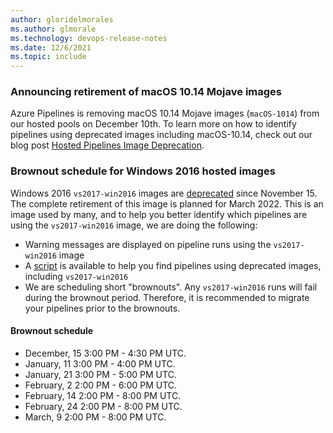 ```yaml
---
author: gloridelmorales
ms.author: glmorale
ms.technology: devops-release-notes
ms.date: 12/6/2021
ms.topic: include
---
```


### Announcing retirement of macOS 10.14 Mojave images

Azure Pipelines is removing macOS 10.14 Mojave images (`macOS-1014`) from our hosted pools on December 10th. To learn more on how to identify pipelines using deprecated images including macOS-10.14, check out our blog post [Hosted Pipelines Image Deprecation](https://devblogs.microsoft.com/devops/hosted-pipelines-image-deprecation/).

### Brownout schedule for Windows 2016 hosted images

Windows 2016 `vs2017-win2016` images are [deprecated](/azure/devops/release-notes/2021/pipelines/sprint-194-update#announcing-a-deprecation-schedule-for-windows-2016-hosted-images) since November 15. The complete retirement of this image is planned for March 2022. This is an image used by many, and to help you better identify which pipelines are using the `vs2017-win2016` image, we are doing the following:

- Warning messages are displayed on pipeline runs using the `vs2017-win2016` image
- A [script](https://devblogs.microsoft.com/devops/hosted-pipelines-image-deprecation/#finding-impacted-pipelines) is available to help you find pipelines using deprecated images, including `vs2017-win2016`
- We are scheduling short "brownouts". Any `vs2017-win2016` runs will fail during the brownout period. Therefore, it is recommended to migrate your pipelines prior to the brownouts.

#### Brownout schedule
  * December, 15 3:00 PM - 4:30 PM UTC.   
  * January, 11 3:00 PM - 4:00 PM UTC.   
  * January, 21 3:00 PM - 5:00 PM UTC.   
  * February, 2 2:00 PM - 6:00 PM UTC.   
  * February, 14 2:00 PM - 8:00 PM UTC.   
  * February, 24 2:00 PM - 8:00 PM UTC.   
  * March, 9 2:00 PM - 8:00 PM UTC.